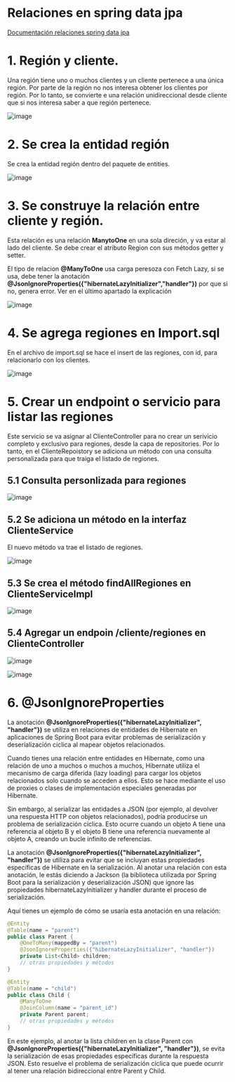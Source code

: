 # Relaciones en spring data jpa

[Documentación relaciones spring data jpa](https://www.adictosaltrabajo.com/2020/04/02/hibernate-onetoone-onetomany-manytoone-y-manytomany/)

# 1. Región y cliente. 

Una región tiene uno o muchos clientes y un cliente pertenece a una única región. Por parte de la región no nos interesa obtener los clientes por región. Por lo tanto, se convierte e una relación unidireccional desde cliente que si nos interesa saber a que región pertenece.  

![image](https://user-images.githubusercontent.com/31961588/156847559-791a4e02-125d-402e-925a-27cd0be338e9.png)

# 2. Se crea la entidad región

Se crea la entidad región dentro del paquete de entities. 

![image](https://github.com/crodrigr/spring-boot-angular-confenalco/assets/31961588/49ace39b-6b91-4890-a09e-55948fdfb2cb)

# 3. Se construye la relación entre cliente y región. 

Esta relación es una relación **ManytoOne** en una sola direción, y va estar al lado del cliente. Se debe crear el atributo Region con sus métodos getter y setter.

El tipo de relacion **@ManyToOne** usa carga peresoza con Fetch Lazy, si se usa, debe tener la anotación **@JsonIgnoreProperties({"hibernateLazyInitializer","handler"})** por que si no, genera error. Ver en el último apartado la explicación

![image](https://github.com/crodrigr/spring-boot-angular-confenalco/assets/31961588/72fe4f12-f5cb-44f4-a77d-5ed6b3efca43)


# 4. Se agrega regiones en Import.sql

En el archivo de import.sql se hace el insert de las regiones, con id, para relacionarlo con los clientes.

![image](https://github.com/crodrigr/spring-boot-angular-confenalco/assets/31961588/406a118f-c8d1-4d25-acdf-954ae2a353d8)

# 5. Crear un endpoint o servicio para listar las regiones

Este servicio se va asignar al ClienteController para no crear un serivicio completo y exclusivo para regiones, desde la capa de repositories. Por lo tanto, en el ClienteRepoistory se adiciona un método con una consulta personalizada para que traiga el listado de regiones. 

## 5.1 Consulta personlizada para regiones

![image](https://github.com/crodrigr/spring-boot-angular-confenalco/assets/31961588/5d237557-80f3-4322-866e-11d596ba1eda)

## 5.2 Se adiciona un método en la interfaz ClienteService

El nuevo método va trae el listado de regiones. 

![image](https://github.com/crodrigr/spring-boot-angular-confenalco/assets/31961588/45473eb3-8b96-484f-9723-9b0d82a4bcfb)

## 5.3 Se crea el método findAllRegiones en ClienteServiceImpl

![image](https://github.com/crodrigr/spring-boot-angular-confenalco/assets/31961588/2434d757-5786-4de9-b664-3925b03a85c8)

## 5.4 Agregar un endpoin /cliente/regiones en ClienteController  

![image](https://github.com/crodrigr/spring-boot-angular-confenalco/assets/31961588/f411a96c-4c56-47e6-a770-58006a6a2ba0)

![image](https://github.com/crodrigr/spring-boot-angular-confenalco/assets/31961588/838b3245-cd76-4809-bc4b-2ea983f9f813)

# 6. @JsonIgnoreProperties

La anotación **@JsonIgnoreProperties({"hibernateLazyInitializer", "handler"})** se utiliza en relaciones de entidades de Hibernate en aplicaciones de Spring Boot para evitar problemas de serialización y deserialización cíclica al mapear objetos relacionados.

Cuando tienes una relación entre entidades en Hibernate, como una relación de uno a muchos o muchos a muchos, Hibernate utiliza el mecanismo de carga diferida (lazy loading) para cargar los objetos relacionados solo cuando se acceden a ellos. Esto se hace mediante el uso de proxies o clases de implementación especiales generadas por Hibernate.

Sin embargo, al serializar las entidades a JSON (por ejemplo, al devolver una respuesta HTTP con objetos relacionados), podría producirse un problema de serialización cíclica. Esto ocurre cuando un objeto A tiene una referencia al objeto B y el objeto B tiene una referencia nuevamente al objeto A, creando un bucle infinito de referencias.

La anotación **@JsonIgnoreProperties({"hibernateLazyInitializer", "handler"})** se utiliza para evitar que se incluyan estas propiedades específicas de Hibernate en la serialización. Al anotar una relación con esta anotación, le estás diciendo a Jackson (la biblioteca utilizada por Spring Boot para la serialización y deserialización JSON) que ignore las propiedades hibernateLazyInitializer y handler durante el proceso de serialización.

Aquí tienes un ejemplo de cómo se usaría esta anotación en una relación:

```Java
@Entity
@Table(name = "parent")
public class Parent {
    @OneToMany(mappedBy = "parent")
    @JsonIgnoreProperties({"hibernateLazyInitializer", "handler"})
    private List<Child> children;
    // otras propiedades y métodos
}

@Entity
@Table(name = "child")
public class Child {
    @ManyToOne
    @JoinColumn(name = "parent_id")
    private Parent parent;
    // otras propiedades y métodos
}


```

En este ejemplo, al anotar la lista children en la clase Parent con **@JsonIgnoreProperties({"hibernateLazyInitializer", "handler"})**, se evita la serialización de esas propiedades específicas durante la respuesta JSON. Esto resuelve el problema de serialización cíclica que puede ocurrir al tener una relación bidireccional entre Parent y Child.
